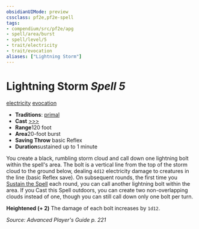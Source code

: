 ```yaml
---
obsidianUIMode: preview
cssclass: pf2e,pf2e-spell
tags:
- compendium/src/pf2e/apg
- spell/area/burst
- spell/level/5
- trait/electricity
- trait/evocation
aliases: ["Lightning Storm"]
---
```

# Lightning Storm *Spell 5*   
[electricity](../../rules/traits/electricity.md)  [evocation](../../rules/traits/evocation.md)  

- **Traditions**: [primal](../../rules/traits/primal.md)
- **Cast** [>>>](../../rules/core-rulebook/chapter-9-playing-the-game.md#Actions "Three-Action") 
- **Range**120 foot
- **Area**20-foot burst
- **Saving Throw**  basic Reflex
- **Duration**sustained up to 1 minute

You create a black, rumbling storm cloud and call down one lightning bolt within the spell's area. The bolt is a vertical line from the top of the storm cloud to the ground below, dealing `4d12` electricity damage to creatures in the line (basic Reflex save). On subsequent rounds, the first time you [Sustain the Spell](../../rules/actions/sustain-a-spell.md) each round, you can call another lightning bolt within the area. If you Cast this Spell outdoors, you can create two non-overlapping clouds instead of one, though you can still call down only one bolt per turn.

**Heightened (+ 2)** The damage of each bolt increases by `1d12`.

*Source: Advanced Player's Guide p. 221*